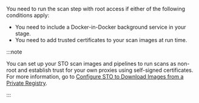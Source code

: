 You need to run the scan step with root access if either of the following conditions apply:

* You need to include a Docker-in-Docker background service in your stage.
* You need to add trusted certificates to your scan images at run time. 

:::note

You can set up your STO scan images and pipelines to run scans as non-root and establish trust for your own proxies using self-signed certificates. For more information, go to [Configure STO to Download Images from a Private Registry](/docs/security-testing-orchestration/use-sto/set-up-sto-pipelines/download-images-from-private-registry).

:::